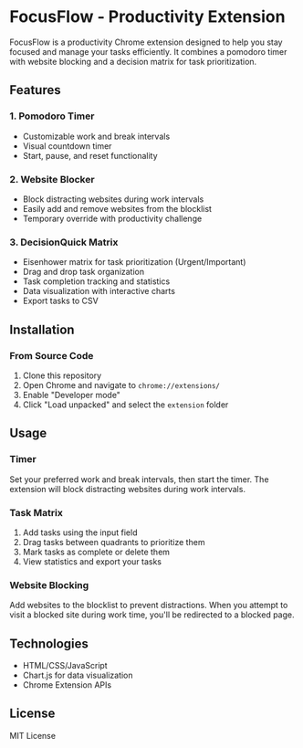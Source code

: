 # FocusFlow - Productivity Extension

FocusFlow is a productivity Chrome extension designed to help you stay focused and manage your tasks efficiently. It combines a pomodoro timer with website blocking and a decision matrix for task prioritization.

## Features

### 1. Pomodoro Timer
- Customizable work and break intervals
- Visual countdown timer
- Start, pause, and reset functionality

### 2. Website Blocker
- Block distracting websites during work intervals
- Easily add and remove websites from the blocklist
- Temporary override with productivity challenge

### 3. DecisionQuick Matrix
- Eisenhower matrix for task prioritization (Urgent/Important)
- Drag and drop task organization
- Task completion tracking and statistics
- Data visualization with interactive charts
- Export tasks to CSV

## Installation

### From Source Code
1. Clone this repository
2. Open Chrome and navigate to `chrome://extensions/`
3. Enable "Developer mode"
4. Click "Load unpacked" and select the `extension` folder

## Usage

### Timer
Set your preferred work and break intervals, then start the timer. The extension will block distracting websites during work intervals.

### Task Matrix
1. Add tasks using the input field
2. Drag tasks between quadrants to prioritize them
3. Mark tasks as complete or delete them
4. View statistics and export your tasks

### Website Blocking
Add websites to the blocklist to prevent distractions. When you attempt to visit a blocked site during work time, you'll be redirected to a blocked page.

## Technologies
- HTML/CSS/JavaScript
- Chart.js for data visualization
- Chrome Extension APIs

## License
MIT License 
